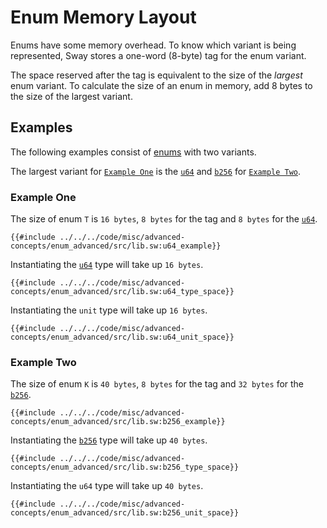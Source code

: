 # Enum Memory Layout

Enums have some memory overhead. To know which variant is being represented, Sway stores a one-word (8-byte) tag for the enum variant.

The space reserved after the tag is equivalent to the size of the _largest_ enum variant. To calculate the size of an enum in memory, add 8 bytes to the size of the largest variant.

## Examples

The following examples consist of [enums](../../language/built-ins/enums.md) with two variants.

The largest variant for [`Example One`](#example-one) is the [`u64`](../../language/built-ins/numeric.md) and [`b256`](../../language/built-ins/b256.md) for [`Example Two`](#example-two).

### Example One

The size of enum `T` is `16 bytes`, `8 bytes` for the tag and `8 bytes` for the [`u64`](../../language/built-ins/numeric.md).

```sway
{{#include ../../../code/misc/advanced-concepts/enum_advanced/src/lib.sw:u64_example}}
```

Instantiating the [`u64`](../../language/built-ins/numeric.md) type will take up `16 bytes`.

```sway
{{#include ../../../code/misc/advanced-concepts/enum_advanced/src/lib.sw:u64_type_space}}
```

Instantiating the `unit` type will take up `16 bytes`.

```sway
{{#include ../../../code/misc/advanced-concepts/enum_advanced/src/lib.sw:u64_unit_space}}
```

### Example Two

The size of enum `K` is `40 bytes`, `8 bytes` for the tag and `32 bytes` for the [`b256`](../../language/built-ins/b256.md).

```sway
{{#include ../../../code/misc/advanced-concepts/enum_advanced/src/lib.sw:b256_example}}
```

Instantiating the [`b256`](../../language/built-ins/b256.md) type will take up `40 bytes`.

```sway
{{#include ../../../code/misc/advanced-concepts/enum_advanced/src/lib.sw:b256_type_space}}
```

Instantiating the `u64` type will take up `40 bytes`.

```sway
{{#include ../../../code/misc/advanced-concepts/enum_advanced/src/lib.sw:b256_unit_space}}
```
